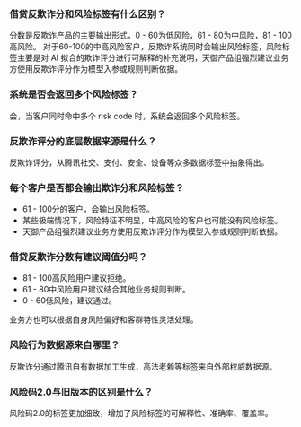 ### 借贷反欺诈分和风险标签有什么区别？
分数是反欺诈产品的主要输出形式，0 - 60为低风险，61 - 80为中风险，81 - 100高风险。
对于60-100的中高风险客户，反欺诈系统同时会输出风险标签，风险标签主要是对 AI 拟合的欺诈评分进行可解释的补充说明，天御产品组强烈建议业务方使用反欺诈评分作为模型入参或规则判断依据。

### 系统是否会返回多个风险标签？
会，当客户同时命中多个 risk code 时，系统会返回多个风险标签。

### 反欺诈评分的底层数据来源是什么？
反欺诈评分，从腾讯社交、支付、安全、设备等众多数据标签中抽象得出。

### 每个客户是否都会输出欺诈分和风险标签？
- 61 - 100分的客户，会输出风险标签。
- 某些极端情况下，风险特征不明显，中高风险的客户也可能没有风险标签。
- 天御产品组强烈建议业务方使用反欺诈评分作为模型入参或规则判断依据。

### 借贷反欺诈分数有建议阈值分吗？
- 81 - 100高风险用户建议拒绝。
- 61 - 80中风险用户建议结合其他业务规则判断。
- 0 - 60低风险，建议通过。

业务方也可以根据自身风险偏好和客群特性灵活处理。

### 风险行为数据源来自哪里？
反欺诈分通过腾讯自有数据加工生成，高法老赖等标签来自外部权威数据源。

### 风险码2.0与旧版本的区别是什么？
风险码2.0的标签更加细致，增加了风险标签的可解释性、准确率、覆盖率。



